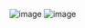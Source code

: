 ![image](https://github.com/Gollandskiy/Site-on-ASP.NET/assets/126692933/dc1736b3-4cc0-4409-ba8b-1a269f9263e4)
![image](https://github.com/Gollandskiy/Site-on-ASP.NET/assets/126692933/2577630a-08ea-42bd-8d8b-08bc3834655c)

